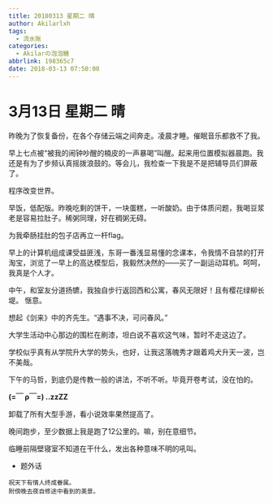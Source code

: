 ```yaml
---
title: 20180313 星期二 晴
author: Akilarlxh
tags:
  - 流水账
categories:
  - Akilarの泡泡糖
abbrlink: 198365c7
date: 2018-03-13 07:50:00
---
```

# 3月13日 星期二 晴

昨晚为了恢复备份，在各个存储云端之间奔走。凌晨才睡。催眠音乐都救不了我。

早上七点被“被我的闹钟吵醒的楠皮的一声暴喝”叫醒。起来用位置模拟器晨跑。我还是有为了步频认真摇拨浪鼓的。等会儿，我检查一下我是不是把辅导员们屏蔽了。

程序改变世界。

早饭，低配版。昨晚吃剩的饼干，一块蛋糕，一听酸奶。由于体质问题，我喝豆浆老是容易拉肚子。稀粥同理，好在稠粥无碍。

为我牵肠挂肚的包子店再立一杆flag。

早上的计算机组成课受益匪浅，东哥一番浅显易懂的念课本，令我情不自禁的打开淘宝，浏览了一早上的高达模型后，我毅然决然的——买了一副运动耳机。呵呵，我真是个人才。

中午，和室友分道扬镳，我独自步行返回西和公寓，春风无限好！且有樱花绿柳长堤。
惬意。

想起《剑来》中的齐先生。“遇事不决，可问春风。”

大学生活动中心那边的围栏在刷漆，坦白说不喜欢这气味，暂时不走这边了。

学校似乎真有从学院升大学的势头，也好，让我这落魄秀才跟着鸡犬升天一波，岂不美哉。

下午的马哲，到底仍是传教一般的讲法，不听不听。毕竟开卷考试，没在怕的。

**(=￣ ρ￣=) ..zzZZ**

卸载了所有大型手游，看小说效率果然提高了。

晚间跑步，至少数据上我是跑了12公里的。嘛，别在意细节。

临睡前隔壁寝室不知道在干什么，发出各种意味不明的吼叫。

- 题外话
```
祝天下有情人终成眷属。
附傍晚去夜自修途中看到的美景。
```